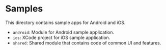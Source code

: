 # Samples

This directory contains sample apps for Android and iOS.

- `android`: Module for Android sample application.
- `ios`: XCode project for iOS sample application.
- `shared`: Shared module that contains code of common UI and features.
